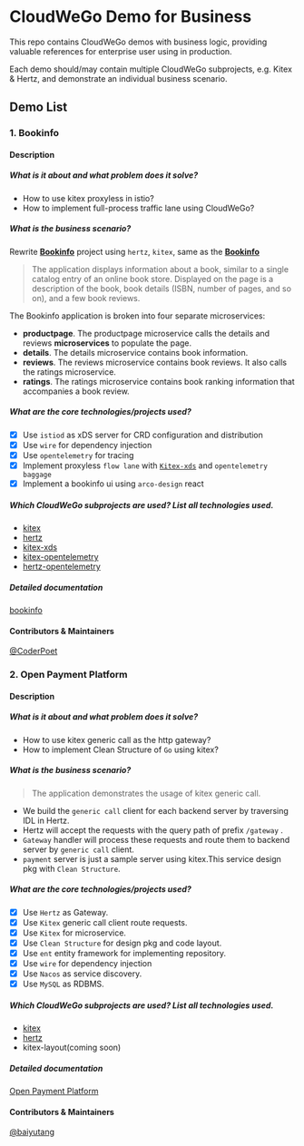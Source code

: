 # CloudWeGo Demo for Business

This repo contains CloudWeGo demos with business logic, providing valuable references for enterprise user using in production.

Each demo should/may contain multiple CloudWeGo subprojects, e.g. Kitex & Hertz, and demonstrate an individual business scenario.

## Demo List

### 1. Bookinfo

#### Description
##### What is it about and what problem does it solve?
- How to use kitex proxyless in istio?
- How to implement full-process traffic lane using CloudWeGo?

##### What is the business scenario?
Rewrite **[Bookinfo](https://istio.io/latest/docs/examples/bookinfo/)** project using `hertz`, `kitex`, same as the **[Bookinfo](https://istio.io/latest/docs/examples/bookinfo/)**

> The application displays information about a book, similar to a single catalog entry of an online book store. Displayed on the page is a description of the book, book details (ISBN, number of pages, and so on), and a few book reviews.

The Bookinfo application is broken into four separate microservices:

- **productpage**. The productpage microservice calls the details and reviews **microservices** to populate the page.
- **details**. The details microservice contains book information.
- **reviews**. The reviews microservice contains book reviews. It also calls the ratings microservice.
- **ratings**. The ratings microservice contains book ranking information that accompanies a book review.

##### What are the core technologies/projects used?

- [x] Use `istiod` as xDS server for CRD configuration and distribution
- [x] Use `wire` for dependency injection
- [x] Use `opentelemetry` for tracing
- [x] Implement proxyless `flow lane` with [`Kitex-xds`](https://github.com/kitex-contrib/xds) and `opentelemetry baggage`
- [x] Implement a bookinfo ui using `arco-design` react

##### Which CloudWeGo subprojects are used? List all technologies used.
- [kitex](https://github.com/cloudwego/kitex)
- [hertz](https://github.com/cloudwego/hertz)
- [kitex-xds](https://github.com/kitex-contrib/xds)
- [kitex-opentelemetry](https://github.com/kitex-contrib/obs-opentelemetry)
- [hertz-opentelemetry](https://github.com/hertz-contrib/obs-opentelemetry)

##### Detailed documentation
[bookinfo](./bookinfo/README.md)

#### Contributors & Maintainers
[@CoderPoet](https://github.com/CoderPoet)


### 2. Open Payment Platform

#### Description
##### What is it about and what problem does it solve?
- How to use kitex generic call as the http gateway?
- How to implement Clean Structure of `Go` using kitex?

##### What is the business scenario?
> The application demonstrates the usage of kitex generic call.

- We build the `generic call` client for each backend server by traversing IDL in Hertz.
- Hertz will accept the requests with the query path of prefix `/gateway` .
- `Gateway` handler will process these requests and route them to backend server by `generic call` client.
- `payment` server is just a sample server using kitex.This service design pkg with `Clean Structure`.

##### What are the core technologies/projects used?

- [x] Use `Hertz` as Gateway.
- [x] Use `Kitex` generic call client route requests.
- [x] Use `Kitex` for microservice.
- [x] Use `Clean Structure` for design pkg and code layout.
- [x] Use `ent` entity framework for implementing repository.
- [x] Use `wire` for dependency injection
- [x] Use `Nacos` as service discovery.
- [x] Use `MySQL` as RDBMS.

##### Which CloudWeGo subprojects are used? List all technologies used.
- [kitex](https://github.com/cloudwego/kitex)
- [hertz](https://github.com/cloudwego/hertz)
- kitex-layout(coming soon)

##### Detailed documentation
[Open Payment Platform](./open-payment-platform/README.md)

#### Contributors & Maintainers
[@baiyutang](https://github.com/baiyutang)

